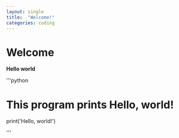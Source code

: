 ```yaml
---
layout: single
title:  "Welcome!"
categories: coding
---
```


# Welcome

**Hello world**

'''python

# This program prints Hello, world!

print('Hello, world!')

'''
